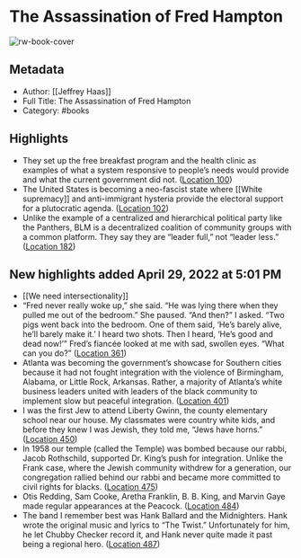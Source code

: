 # The Assassination of Fred Hampton

![rw-book-cover](https://m.media-amazon.com/images/I/812xJpfcdGL._SY160.jpg)

## Metadata
- Author: [[Jeffrey Haas]]
- Full Title: The Assassination of Fred Hampton
- Category: #books

## Highlights
- They set up the free breakfast program and the health clinic as examples of what a system responsive to people’s needs would provide and what the current government did not. ([Location 100](https://readwise.io/to_kindle?action=open&asin=B07XSGL8YX&location=100))
- The United States is becoming a neo-fascist state where [[White supremacy]] and anti-immigrant hysteria provide the electoral support for a plutocratic agenda. ([Location 102](https://readwise.io/to_kindle?action=open&asin=B07XSGL8YX&location=102))
- Unlike the example of a centralized and hierarchical political party like the Panthers, BLM is a decentralized coalition of community groups with a common platform. They say they are “leader full,” not “leader less.” ([Location 182](https://readwise.io/to_kindle?action=open&asin=B07XSGL8YX&location=182))
## New highlights added April 29, 2022 at 5:01 PM
- [[We need intersectionality]]
 - “Fred never really woke up,” she said. “He was lying there when they pulled me out of the bedroom.” She paused. “And then?” I asked. “Two pigs went back into the bedroom. One of them said, ‘He’s barely alive, he’ll barely make it.’ I heard two shots. Then I heard, ‘He’s good and dead now!’” Fred’s fiancée looked at me with sad, swollen eyes. “What can you do?” ([Location 361](https://readwise.io/to_kindle?action=open&asin=B07XSGL8YX&location=361))
- Atlanta was becoming the government’s showcase for Southern cities because it had not fought integration with the violence of Birmingham, Alabama, or Little Rock, Arkansas. Rather, a majority of Atlanta’s white business leaders united with leaders of the black community to implement slow but peaceful integration. ([Location 401](https://readwise.io/to_kindle?action=open&asin=B07XSGL8YX&location=401))
- I was the first Jew to attend Liberty Gwinn, the county elementary school near our house. My classmates were country white kids, and before they knew I was Jewish, they told me, “Jews have horns.” ([Location 450](https://readwise.io/to_kindle?action=open&asin=B07XSGL8YX&location=450))
- In 1958 our temple (called the Temple) was bombed because our rabbi, Jacob Rothschild, supported Dr. King’s push for integration. Unlike the Frank case, where the Jewish community withdrew for a generation, our congregation rallied behind our rabbi and became more committed to civil rights for blacks. ([Location 475](https://readwise.io/to_kindle?action=open&asin=B07XSGL8YX&location=475))
- Otis Redding, Sam Cooke, Aretha Franklin, B. B. King, and Marvin Gaye made regular appearances at the Peacock. ([Location 484](https://readwise.io/to_kindle?action=open&asin=B07XSGL8YX&location=484))
- The band I remember best was Hank Ballard and the Midnighters. Hank wrote the original music and lyrics to “The Twist.” Unfortunately for him, he let Chubby Checker record it, and Hank never quite made it past being a regional hero. ([Location 487](https://readwise.io/to_kindle?action=open&asin=B07XSGL8YX&location=487))
